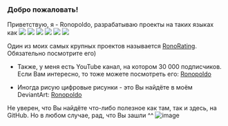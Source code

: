 ### Добро пожаловать!
Приветствую, я - Ronopoldo, разрабатываю проекты на таких языках как ![](https://img.shields.io/badge/JavaScript-F7DF1E?style=for-the-badge&logo=javascript&logoColor=black) ![](https://img.shields.io/badge/Node.js-43853D?style=for-the-badge&logo=node.js&logoColor=white) ![](https://img.shields.io/badge/TypeScript-007ACC?style=for-the-badge&logo=typescript&logoColor=white) ![](https://img.shields.io/badge/React-20232A?style=for-the-badge&logo=react&logoColor=61DAFB) ![](https://img.shields.io/badge/Lua-2C2D72?style=for-the-badge&logo=lua&logoColor=white) ![](https://img.shields.io/badge/Python-3776AB?style=for-the-badge&logo=python&logoColor=white)


Один из моих самых крупных проектов называется [RonoRating](https://github.com/Ronopoldo/RonoRating "RonoRating"). Обязательно посмотрите его)

- Также, у меня есть YouTube канал, на котором 30 000 подписчиков. Если Вам интересно, то тоже можете посмотреть его: [Ronopoldo](http://youtube.com/ronopoldo "Ronopoldo")

- Иногда рисую цифровые рисунки - это Вы найдёте в моём DeviantArt: [Ronopoldo](https://www.deviantart.com/ronopoldo "Ronopoldo")

Не уверен, что Вы найдёте что-либо полезное как там, так и здесь, на GitHub. Но в любом случае, рад, что Вы зашли ^^
![image](https://user-images.githubusercontent.com/69480820/193677454-37c38b6d-7109-4e77-971c-e6475a1237a2.png)

